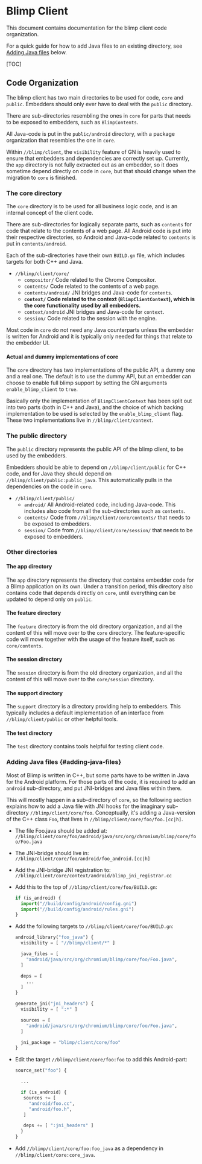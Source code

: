 # Blimp Client

This document contains documentation for the blimp client code organization.

For a quick guide for how to add Java files to an existing directory, see
[Adding Java files](#adding-java-files) below.

[TOC]

## Code Organization

The blimp client has two main directories to be used for code, `core` and
`public`. Embedders should only ever have to deal with the `public` directory.

There are sub-directories resembling the ones in `core` for parts that needs to
be exposed to embedders, such as `BlimpContents`.

All Java-code is put in the `public/android` directory, with a package
organization that resembles the one in `core`.

Within `//blimp/client`, the `visibility` feature of GN is heavily used to
ensure that embedders and dependencies are correctly set up. Currently, the
`app` directory is not fully extracted out as an embedder, so it does sometime
depend directly on code in `core`, but that should change when the migration to
`core` is finished.

### The core directory

The `core` directory is to be used for all business logic code, and is an
internal concept of the client code.

There are sub-directories for logically separate parts, such as `contents` for
code that relate to the contents of a web page. All Android code is put into
their respective directories, so Android and Java-code related to `contents`
is put in `contents/android`.

Each of the sub-directories have their own `BUILD.gn` file, which includes
targets for both C++ and Java.

*   `//blimp/client/core/`
    *   `compositor/` Code related to the Chrome Compositor.
    *   `contents/` Code related to the contents of a web page.
    *   `contents/android/` JNI bridges and Java-code for `contents`.
    *   **`context/` Code related to the context (`BlimpClientContext`), which
        is the core functionality used by all embedders.**
    *   `context/android` JNI bridges and Java-code for `context`.
    *   `session/` Code related to the session with the engine.

Most code in `core` do not need any Java counterparts unless the embedder is
written for Android and it is typically only needed for things that relate to
the embedder UI.

#### Actual and dummy implementations of core

The `core` directory has two implementations of the public API, a dummy one
and a real one. The default is to use the dummy API, but an embedder can choose
to enable full blimp support by setting the GN arguments `enable_blimp_client`
to `true`.

Basically only the implementation of `BlimpClientContext` has been split out
into two parts (both in C++ and Java), and the choice of which backing
implementation to be used is selected by the `enable_blimp_client` flag. These
two implementations live in `//blimp/client/context`.

### The public directory

The `public` directory represents the public API of the blimp client, to be
used by the embedders.

Embedders should be able to depend on `//blimp/client/public` for C++ code,
and for Java they should depend on `//blimp/client/public:public_java`. This
automatically pulls in the dependencies on the code in `core`.

*   `//blimp/client/public/`
    *   `android/` All Android-related code, including Java-code. This includes
        also code from all the sub-directories such as `contents`.
    *   `contents/` Code from `//blimp/client/core/contents/` that needs to be
        exposed to embedders.
    *   `session/` Code from `//blimp/client/core/session/` that needs to be
        exposed to embedders.

### Other directories

#### The app directory

The `app` directory represents the directory that contains embedder code for
a Blimp application on its own. Under a transition period, this directory
also contains code that depends directly on `core`, until everything can be
updated to depend only on `public`.

#### The feature directory

The `feature` directory is from the old directory organization, and all the
content of this will move over to the `core` directory. The feature-specific
code will move together with the usage of the feature itself, such as
`core/contents`.

#### The session directory

The `session` directory is from the old directory organization, and all the
content of this will move over to the `core/session` directory.

#### The support directory

The `support` directory is a directory providing help to embedders. This
typically includes a default implementation of an interface from
`//blimp/client/public` or other helpful tools.

#### The test directory

The `test` directory contains tools helpful for testing client code.

### Adding Java files {#adding-java-files}

Most of Blimp is written in C++, but some parts have to be written in Java for
the Android platform. For those parts of the code, it is required to add an
`android` sub-directory, and put JNI-bridges and Java files within there.

This will mostly happen in a sub-directory of `core`, so the following section
explains how to add a Java file with JNI hooks for the imaginary sub-directory `//blimp/client/core/foo`. Conceptually, it's adding a Java-version of the C++
class `Foo`, that lives in `//blimp/client/core/foo/foo.[cc|h]`.

*   The file Foo.java should be added at:
    `//blimp/client/core/foo/android/java/src/org/chromium/blimp/core/foo/Foo.java`

*   The JNI-bridge should live in:
    `//blimp/client/core/foo/android/foo_android.[cc|h]`

*   Add the JNI-bridge JNI registration to:
     `//blimp/client/core/context/android/blimp_jni_registrar.cc`

*   Add this to the top of `//blimp/client/core/foo/BUILD.gn`:

    ```python
    if (is_android) {
      import("//build/config/android/config.gni")
      import("//build/config/android/rules.gni")
    }
    ```

*   Add the following targets to `//blimp/client/core/foo/BUILD.gn`:

    ```python
    android_library("foo_java") {
      visibility = [ "//blimp/client/*" ]

      java_files = [
        "android/java/src/org/chromium/blimp/core/foo/Foo.java",
      ]

      deps = [
        ...
      ]
    }

    generate_jni("jni_headers") {
      visibility = [ ":*" ]

      sources = [
        "android/java/src/org/chromium/blimp/core/foo/Foo.java",
      ]

      jni_package = "blimp/client/core/foo"
    }
    ```

*   Edit the target `//blimp/client/core/foo:foo` to add this Android-part:

    ```python
    source_set("foo") {

      ...

      if (is_android) {
       sources += [
         "android/foo.cc",
         "android/foo.h",
       ]

       deps += [ ":jni_headers" ]
      }
    }
    ```

*   Add `//blimp/client/core/foo:foo_java` as a dependency in
    `//blimp/client/core:core_java`.
